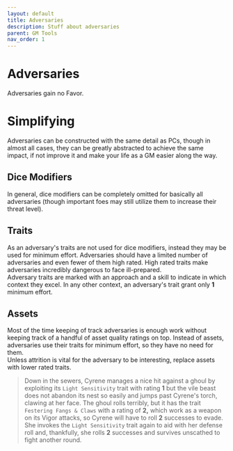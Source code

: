 ```yaml
---
layout: default
title: Adversaries
description: Stuff about adversaries
parent: GM Tools
nav_order: 1
---
```


# Adversaries

Adversaries gain no Favor.



# Simplifying

Adversaries can be constructed with the same detail as PCs, though in almost all cases, they can be greatly abstracted to achieve the same impact, if not improve it and make your life as a GM easier along the way.

## Dice Modifiers

In general, dice modifiers can be completely omitted for basically all adversaries (though important foes may still utilize them to increase their threat level).

## Traits

As an adversary's traits are not used for dice modifiers, instead they may be used for minimum effort. Adversaries should have a limited number of adversaries and even fewer of them high rated. High rated traits make adversaries incredibly dangerous to face ill-prepared.  
Adversary traits are marked with an approach and a skill to indicate in which context they excel. In any other context, an adversary's trait grant only **1** minimum effort.

## Assets

Most of the time keeping of track adversaries is enough work without keeping track of a handful of asset quality ratings on top. Instead of assets, adversaries use their traits for minimum effort, so they have no need for them.  
Unless attrition is vital for the adversary to be interesting, replace assets with lower rated traits.

> Down in the sewers, Cyrene manages a nice hit against a ghoul by exploiting its `Light Sensitivity` trait with rating **1** but the vile beast does not abandon its nest so easily and jumps past Cyrene's torch, clawing at her face. The ghoul rolls terribly, but it has the trait `Festering Fangs & Claws` with a rating of **2,** which work as a weapon on its Vigor attacks, so Cyrene will have to roll **2** successes to evade. She invokes the `Light Sensitivity` trait again to aid with her defense roll and, thankfully, she rolls **2** successes and survives unscathed to fight another round.
